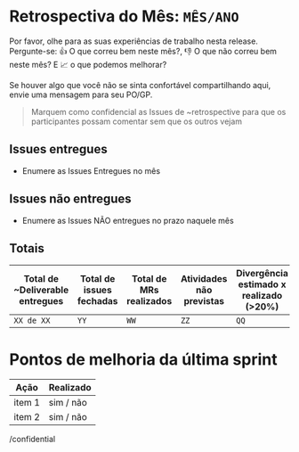 # Retrospectiva do Mês: `MÊS/ANO`

Por favor, olhe para as suas experiências de trabalho nesta release.
Pergunte-se:
:thumbsup: O que correu bem neste mês?, 
:thumbsdown:  O que não correu bem neste mês? 
E :chart_with_upwards_trend:  o que podemos melhorar?



Se houver algo que você não se sinta confortável compartilhando aqui, envie uma mensagem para seu
PO/GP.


>  Marquem como confidencial as Issues de ~retrospective para que os participantes possam comentar sem que os outros vejam


## Issues entregues

*  Enumere as Issues Entregues no mês


## Issues não entregues

*  Enumere as Issues NÃO entregues no prazo naquele mês


## Totais

|Total de ~Deliverable entregues|Total de issues fechadas|Total  de MRs realizados|Atividades não previstas|Divergência estimado x realizado (>20%)|Total de qaFailed
|--|--|--|--|--|--|
|`XX de XX`|`YY`|`WW`|`ZZ`|`QQ`|`AA`


# Pontos de melhoria da última sprint
| Ação| Realizado|
| ------ | ------ |
|item 1|sim / não|
|item 2|sim / não|

/confidential 